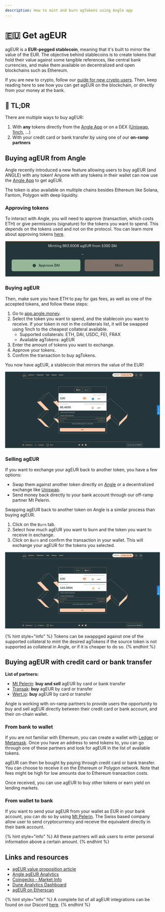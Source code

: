 ```yaml
---
description: How to mint and burn agTokens using Angle app
---
```


# 🇪🇺 Get agEUR

agEUR is a **EUR-pegged stablecoin**, meaning that it's built to mirror the value of the EUR. The objective behind stablecoins is to create tokens that hold their value against some tangible references, like central bank currencies, and make them available on decentralized and open blockchains such as Ethereum.

If you are new to crypto, follow our [guide for new crypto users](newbie.md). Then, keep reading here to see how you can get agEUR on the blockchain, or directly from your money at the bank.

## 🔎 TL;DR

There are multiple ways to buy agEUR:

1. With **any** tokens directly from the [Angle App](https://app.angle.money) or on a DEX ([Uniswap](https://app.uniswap.org), [1inch](https://app.1inch.io/#/1/swap/ETH/agEUR), ...)
2. With your credit card or bank transfer by using one of our **on-ramp partners**

## Buying agEUR from Angle

Angle recently introduced a new feature allowing users to buy agEUR (and ANGLE) with any token! Anyone with any tokens in their wallet can now use the [Angle App](https://app.angle.money) to get agEUR.

The token is also available on multiple chains besides Ethereum like Solana, Fantom, Polygon with deep liquidity.

### Approving tokens

To interact with Angle, you will need to approve (transaction, which costs ETH) or give permissions (signature) for the tokens you want to spend. This depends on the tokens used and not on the protocol. You can learn more about approving tokens [here](/guides/app-guides/app-faq.md).

![Approving tokens](../.gitbook/assets/approving-tokens.png)

### Buying agEUR

Then, make sure you have ETH to pay for gas fees, as well as one of the accepted tokens, and follow these steps:

1. Go to [app.angle.money](https://app.angle.money/#/swap).
2. Select the token you want to spend, and the stablecoin you want to receive. If your token in not in the collaterals list, it will be swapped using 1inch to the cheapest collateral available. 
   * Supported collaterals: ETH, DAI, USDC, FEI, FRAX
   * Available agTokens: agEUR
3. Enter the amount of tokens you want to exchange.
4. Approve your tokens.
5. Confirm the transaction to buy agTokens.

You now have agEUR, a stablecoin that mirrors the value of the EUR!

![Minting agEUR](../.gitbook/assets/mint-usdc-agEUR.png)

### Selling agEUR

If you want to exchange your agEUR back to another token, you have a few options:

* Swap them against another token directly on [Angle](https://app.angle.money/#/swap) or a decentralized exchange like [Uniswap](https://app.uniswap.org).
* Send money back directly to your bank account through our off-ramp partner Mt Pelerin.

Swapping agEUR back to another token on Angle is a similar process than buying agEUR.

1. Click on the `Burn` tab.
2. Select how much agEUR you want to burn and the token you want to receive in exchange.
3. Click on `Burn` and confirm the transaction in your wallet. This will exchange your agEUR for the tokens you selected.

![Burning agEUR](../.gitbook/assets/burn-agEUR-DAI.png)

{% hint style="info" %}
Tokens can be swappged against one of the supported collateral to mint the desired agTokens if the source token is not supported as collateral in Angle, or if it is cheaper to do so.
{% endhint %}

## Buying agEUR with credit card or bank transfer

**List of partners:**

* [Mt Pelerin](https://www.mtpelerin.com): **buy and sell** agEUR by card or bank transfer
* [Transak](https://transak.com): **buy** agEUR by card or transfer
* [Wert.io](https://widget.wert.io/01FPZ4G1VMZ67MGC83NADPB0F8/redirect/?commodity=agEUR\&commodities=agEUR,agEUR%3Aethereum): **buy** agEUR by card or transfer

Angle is working with on-ramp partners to provide users the opportunity to buy and sell agEUR directly between their credit card or bank account, and their on-chain wallet.

### From bank to wallet

If you are not familiar with Ethereum, you can create a wallet with [Ledger](https://www.ledger.com) or [Metamask](https://metamask.io). Once you have an address to send tokens to, you can go through one of these partners and look for agEUR in the list of available tokens.

agEUR can then be bought by paying through credit card or bank transfer. You can choose to receive it on the Ethereum or Polygon network. Note that fees might be high for low amounts due to Ethereum transaction costs.

Once received, you can use agEUR to buy other tokens or earn yield on lending markets.

### From wallet to bank

If you want to send your agEUR from your wallet as EUR in your bank account, you can do so by using [Mt Pelerin](https://www.mtpelerin.com). The Swiss based company allow user to send cryptocurrency and receive the equivalent directly in their bank account.

{% hint style="info" %}
All these partners will ask users to enter personal information above a certain amount.
{% endhint %}

## Links and resources

* [agEUR value proposition article](https://blog.angle.money/angles-value-proposition-for-stablecoin-holders-68ee9a72d80b?source=collection\_home---4------17-----------------------)
* [Angle agEUR Analytics](https://analytics.angle.money/#/agEUR)
* [Coingecko - Market Info](https://www.coingecko.com/fr/pi%C3%A8ces/ageur)
* [Dune Analytics Dashboard](https://dune.xyz/SebVentures/Angle-Dashboard)
* [agEUR on Etherscan](https://etherscan.io/token/0x1a7e4e63778b4f12a199c062f3efdd288afcbce8)

{% hint style="info" %}
A complete list of all agEUR integrations can be found on our Discord [here](https://discord.com/channels/835066439891157012/907535810067304458/907537277939482636).
{% endhint %}
